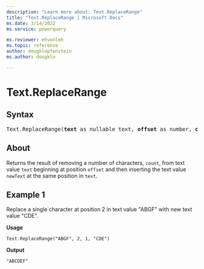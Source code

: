 ```yaml
---
description: "Learn more about: Text.ReplaceRange"
title: "Text.ReplaceRange | Microsoft Docs"
ms.date: 3/14/2022
ms.service: powerquery

ms.reviewer: ehvonleh
ms.topic: reference
author: dougklopfenstein
ms.author: dougklo

---
```

# Text.ReplaceRange

## Syntax

<pre>
Text.ReplaceRange(<b>text</b> as nullable text, <b>offset</b> as number, <b>count</b> as number, <b>newText</b> as text) as nullable text
</pre>
  
## About

Returns the result of removing a number of characters, `count`, from text value `text` beginning at position `offset` and then inserting the text value `newText` at the same position in `text`.

## Example 1

Replace a single character at position 2 in text value "ABGF" with new text value "CDE".

**Usage**

```powerquery-m
Text.ReplaceRange("ABGF", 2, 1, "CDE")
```

**Output**

`"ABCDEF"`
